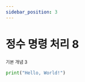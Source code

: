```yaml
---
sidebar_position: 3
---
```


# 정수 명령 처리 8

<sup>기본 개념 3</sup>

```python novice-high/02/04/3
print("Hello, World!")
```